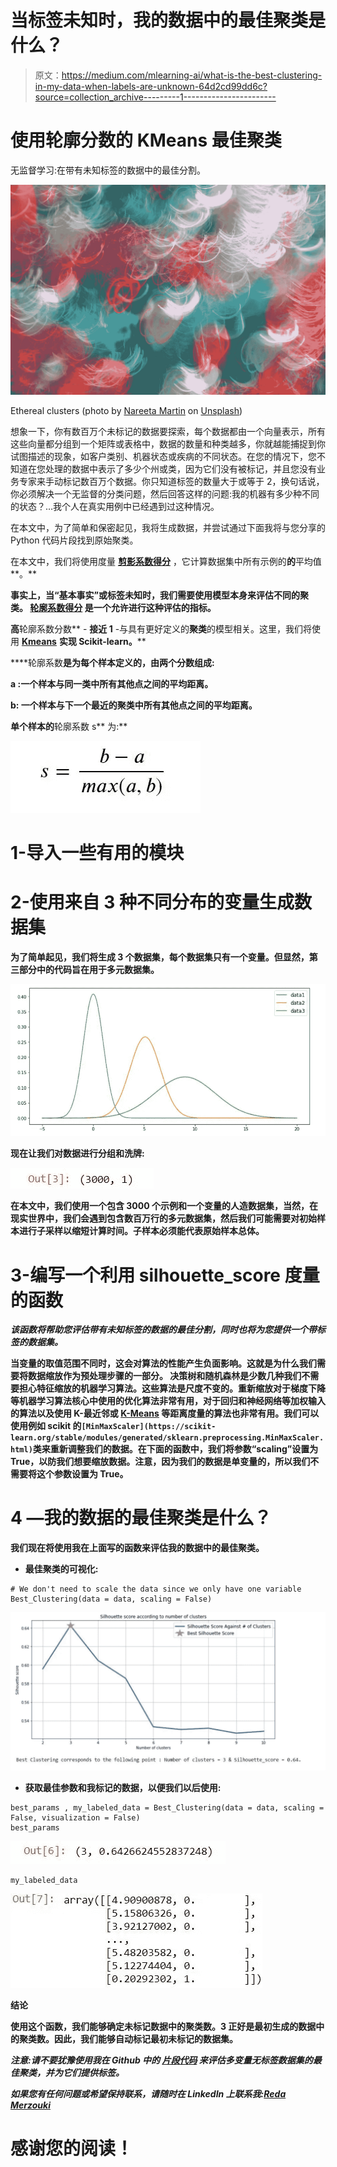 # 当标签未知时，我的数据中的最佳聚类是什么？

> 原文：<https://medium.com/mlearning-ai/what-is-the-best-clustering-in-my-data-when-labels-are-unknown-64d2cd99dd6c?source=collection_archive---------1----------------------->

# 使用轮廓分数的 KMeans 最佳聚类

无监督学习:在带有未知标签的数据中的最佳分割。

![](img/96baad4e88e501bf8accfacf08b3b0ed.png)

Ethereal clusters (photo by [Nareeta Martin](https://unsplash.com/@splashabout) on [Unsplash](https://unsplash.com/))

想象一下，你有数百万个未标记的数据要探索，每个数据都由一个向量表示，所有这些向量都分组到一个矩阵或表格中，数据的数量和种类越多，你就越能捕捉到你试图描述的现象，如客户类别、机器状态或疾病的不同状态。在您的情况下，您不知道在您处理的数据中表示了多少个州或类，因为它们没有被标记，并且您没有业务专家来手动标记数百万个数据。你只知道标签的数量大于或等于 2，换句话说，你必须解决一个无监督的分类问题，然后回答这样的问题:我的机器有多少种不同的状态？…我个人在真实用例中已经遇到过这种情况。

在本文中，为了简单和保密起见，我将生成数据，并尝试通过下面我将与您分享的 Python 代码片段找到原始聚类。

在本文中，我们将使用度量 [**剪影系数得分**](https://scikit-learn.org/stable/modules/generated/sklearn.metrics.silhouette_score.html) ，它计算数据集中所有示例的[](http://scikit-learn.org/stable/modules/clustering.html#silhouette-coefficient)**的**平均值**。**

**事实上，当“基本事实”或标签未知时，我们需要使用模型本身来评估不同的聚类。 [**轮廓系数得分**](https://scikit-learn.org/stable/modules/generated/sklearn.metrics.silhouette_score.html) 是一个允许进行这种评估的指标。**

**高**轮廓系数分数** - **接近 1** -与具有更好定义的**聚类**的模型相关。这里，我们将使用 [**Kmeans**](https://scikit-learn.org/stable/modules/generated/sklearn.cluster.KMeans.html) **实现 Scikit-learn。****

****轮廓系数**是为每个样本定义的，由两个分数组成:**

****a** :一个样本与同一类中所有其他点之间的平均距离。**

****b:** 一个样本与下一个最近的聚类中所有其他点之间的平均距离。**

**单个样本的**轮廓系数 s** 为:**

**![](img/224ccae314bad4530c09a941bd294ee1.png)**

# **1-导入一些有用的模块**

# **2-使用来自 3 种不同分布的变量生成数据集**

**为了简单起见，我们将生成 3 个数据集，每个数据集只有一个变量。但显然，第三部分中的代码旨在用于多元数据集。**

**![](img/a357bc44bfa92ac01c84da9fa7c404c8.png)**

**现在让我们对数据进行分组和洗牌:**

**![](img/7eb908eb2081420592829dd125c95a59.png)**

**在本文中，我们使用一个包含 3000 个示例和一个变量的人造数据集，当然，在现实世界中，我们会遇到包含数百万行的多元数据集，然后我们可能需要对初始样本进行子采样以缩短计算时间。子样本必须能代表原始样本总体。**

# **3-编写一个利用 silhouette_score 度量的函数**

*****该函数将帮助您评估带有未知标签的数据的最佳分割，同时也将为您提供一个带标签的数据集。*****

**当变量的取值范围不同时，这会对算法的性能产生负面影响。这就是为什么我们需要将数据缩放作为预处理步骤的一部分。
决策树和随机森林是少数几种我们不需要担心特征缩放的机器学习算法。这些算法是尺度不变的。重新缩放对于梯度下降等机器学习算法核心中使用的优化算法非常有用，对于回归和神经网络等加权输入的算法以及使用 K-最近邻或 [**K-Means**](https://scikit-learn.org/stable/modules/generated/sklearn.cluster.KMeans.html) 等距离度量的算法也非常有用。我们可以使用例如 scikit 的`[MinMaxScaler](https://scikit-learn.org/stable/modules/generated/sklearn.preprocessing.MinMaxScaler.html)`类来重新调整我们的数据。在下面的函数中，我们将参数“scaling”设置为 True，以防我们想要缩放数据。注意，因为我们的数据是单变量的，所以我们不需要将这个参数设置为 True。**

# **4 —我的数据的最佳聚类是什么？**

**我们现在将使用我在上面写的函数来评估我的数据中的最佳聚类。**

*   ****最佳聚类的可视化:****

```
# We don't need to scale the data since we only have one variable
Best_Clustering(data = data, scaling = False)
```

**![](img/1de6d76d9895ba93a9cb8e4d64823dc3.png)**

*   ****获取最佳参数和我标记的数据，以便我们以后使用:****

```
best_params , my_labeled_data = Best_Clustering(data = data, scaling = False, visualization = False)
best_params
```

**![](img/060c325f7817f88f6e91e4c39dda3273.png)**

```
my_labeled_data
```

**![](img/9c5a565b47f48873e611c0ebeaa369c7.png)**

****结论****

**使用这个函数，我们能够确定未标记数据中的聚类数。3 正好是最初生成的数据中的聚类数。因此，我们能够自动标记最初未标记的数据集。**

*****注意:请不要犹豫使用我在 Github 中的*** [***片段代码***](https://github.com/rmerzouki/ml/blob/main/Best%20Clustering%20with%20silhouette%20score_v1.4.ipynb) ***来评估多变量无标签数据集的最佳聚类，并为它们提供标签。*****

***如果您有任何问题或希望保持联系，请随时在 LinkedIn 上联系我:*[*Reda Merzouki*](https://www.linkedin.com/in/reda-merzouki-02843b/)**

# **感谢您的阅读！**